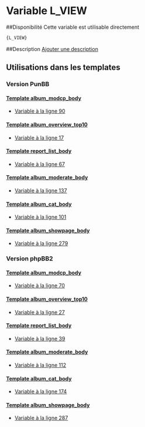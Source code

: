 # Variable L_VIEW

##Disponibilité
Cette variable est utilisable directement

```html
{L_VIEW}
```

##Description
[Ajouter une description](https://fa-tvars.appspot.com/var/L_VIEW)

## Utilisations dans les templates

### Version PunBB

#### [Template album_modcp_body](punbb/album_modcp_body.md#readme)
* [Variable &agrave; la ligne 90](../punbb/album_modcp_body.tpl#L90)

#### [Template album_overview_top10](punbb/album_overview_top10.md#readme)
* [Variable &agrave; la ligne 17](../punbb/album_overview_top10.tpl#L17)

#### [Template report_list_body](punbb/report_list_body.md#readme)
* [Variable &agrave; la ligne 67](../punbb/report_list_body.tpl#L67)

#### [Template album_moderate_body](punbb/album_moderate_body.md#readme)
* [Variable &agrave; la ligne 137](../punbb/album_moderate_body.tpl#L137)

#### [Template album_cat_body](punbb/album_cat_body.md#readme)
* [Variable &agrave; la ligne 101](../punbb/album_cat_body.tpl#L101)

#### [Template album_showpage_body](punbb/album_showpage_body.md#readme)
* [Variable &agrave; la ligne 279](../punbb/album_showpage_body.tpl#L279)

### Version phpBB2

#### [Template album_modcp_body](subsilver/album_modcp_body.md#readme)
* [Variable &agrave; la ligne 70](../subsilver/album_modcp_body.tpl#L70)

#### [Template album_overview_top10](subsilver/album_overview_top10.md#readme)
* [Variable &agrave; la ligne 27](../subsilver/album_overview_top10.tpl#L27)

#### [Template report_list_body](subsilver/report_list_body.md#readme)
* [Variable &agrave; la ligne 39](../subsilver/report_list_body.tpl#L39)

#### [Template album_moderate_body](subsilver/album_moderate_body.md#readme)
* [Variable &agrave; la ligne 112](../subsilver/album_moderate_body.tpl#L112)

#### [Template album_cat_body](subsilver/album_cat_body.md#readme)
* [Variable &agrave; la ligne 174](../subsilver/album_cat_body.tpl#L174)

#### [Template album_showpage_body](subsilver/album_showpage_body.md#readme)
* [Variable &agrave; la ligne 287](../subsilver/album_showpage_body.tpl#L287)